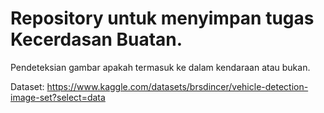 # Repository untuk menyimpan tugas Kecerdasan Buatan. 
Pendeteksian gambar apakah termasuk ke dalam kendaraan atau bukan.

Dataset:
https://www.kaggle.com/datasets/brsdincer/vehicle-detection-image-set?select=data
